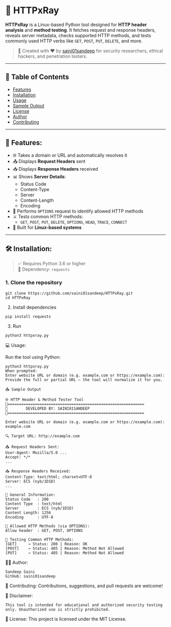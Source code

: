# 🔎 HTTPxRay

**HTTPxRay** is a Linux-based Python tool designed for **HTTP header analysis** and **method testing**. It fetches request and response headers, reveals server metadata, checks supported HTTP methods, and tests commonly used HTTP verbs like `GET`, `POST`, `PUT`, `DELETE`, and more.

> 📌 Created with ❤️ by [saini01sandeep](https://github.com/saini01sandeep) for security researchers, ethical hackers, and penetration testers.

---

## 📂 Table of Contents

- [Features](#-features)
- [Installation](#-installation)
- [Usage](#-usage)
- [Sample Output](#-sample-output)
- [License](#-license)
- [Author](#-author)
- [Contributing](#-contributing)

---

## 🚀 Features:

- 🌐 Takes a domain or URL and automatically resolves it
- 📤 Displays **Request Headers** sent
- 📥 Displays **Response Headers** received
- 📊 Shows **Server Details**:
  - Status Code
  - Content-Type
  - Server
  - Content-Length
  - Encoding
- 📡 Performs `OPTIONS` request to identify allowed HTTP methods
- ⚔️ Tests common HTTP methods:
  - `GET`, `POST`, `PUT`, `DELETE`, `OPTIONS`, `HEAD`, `TRACE`, `CONNECT`
- 💨 Built for **Linux-based systems**

---

## 🛠️ Installation:

> ✅ Requires Python 3.6 or higher  
> 🧰 Dependency: `requests`

### 1. Clone the repository

```
git clone https://github.com/saini01sandeep/HTTPxRay.git
cd HTTPxRay
```
2. Install dependencies
```
pip install requests
```
3. Run
```
python3 httpxray.py
```

💻 Usage:

Run the tool using Python:
```
python3 httpxray.py
When prompted:
Enter website URL or domain (e.g. example.com or https://example.com):
Provide the full or partial URL — the tool will normalize it for you.

📤 Sample Output

🌐 HTTP Header & Method Tester Tool
🔧============================================================
🔧        DEVELOPED BY: SAINI01SANDEEP
🔧============================================================

Enter website URL or domain (e.g. example.com or https://example.com): example.com

🔍 Target URL: http://example.com

📤 Request Headers Sent:
User-Agent: Mozilla/5.0 ...
Accept: */*
...

📥 Response Headers Received:
Content-Type: text/html; charset=UTF-8
Server: ECS (nyb/1D1D)
...

🧾 General Information:
Status Code   : 200
Content Type  : text/html
Server        : ECS (nyb/1D1D)
Content Length: 1256
Encoding      : UTF-8

🔎 Allowed HTTP Methods (via OPTIONS):
Allow header  : GET, POST, OPTIONS

🚀 Testing Common HTTP Methods:
[GET]     → Status: 200 | Reason: OK
[POST]    → Status: 405 | Reason: Method Not Allowed
[PUT]     → Status: 405 | Reason: Method Not Allowed
```
👨‍💻 Author:
```
Sandeep Saini
GitHub: saini01sandeep
```
🤝 Contributing:
Contributions, suggestions, and pull requests are welcome!

🔐 Disclaimer:
```
This tool is intended for educational and authorized security testing only. Unauthorized use is strictly prohibited.
```
🪪 License:
This project is licensed under the MIT License.
